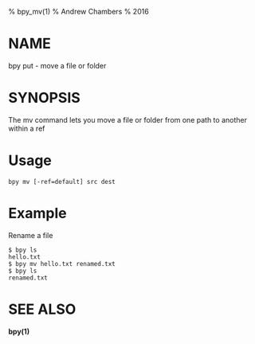 % bpy_mv(1)
% Andrew Chambers
% 2016

# NAME

bpy put - move a file or folder

# SYNOPSIS

The mv command lets you move a file or folder from one path to another within a ref

# Usage

```bpy mv [-ref=default] src dest```

# Example

Rename a file

```
$ bpy ls
hello.txt
$ bpy mv hello.txt renamed.txt
$ bpy ls
renamed.txt
```

# SEE ALSO

**bpy(1)**
